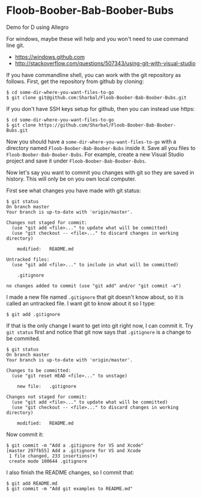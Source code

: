 # Floob-Boober-Bab-Boober-Bubs
Demo for D using Allegro

For windows, maybe these will help and you won't need to use command
line git.

- https://windows.github.com
- http://stackoverflow.com/questions/507343/using-git-with-visual-studio

If you have commandline shell, you can work with the git repository as
follows.  First, get the repository from github by cloning:

```
$ cd some-dir-where-you-want-files-to-go
$ git clone git@github.com:Sharbal/Floob-Boober-Bab-Boober-Bubs.git
```

If you don't have SSH keys setup for github, then you can instead use
https:

```
$ cd some-dir-where-you-want-files-to-go
$ git clone https://github.com/Sharbal/Floob-Boober-Bab-Boober-Bubs.git
```

Now you should have a `some-dir-where-you-want-files-to-go` with
a directory named `Floob-Boober-Bab-Boober-Bubs` inside it.  Save all
you files to `Floob-Boober-Bab-Boober-Bubs`.  For example, create a
new Visual Studio project and save it under
`Floob-Boober-Bab-Boober-Bubs`.

Now let's say you want to commit you changes with git so they are
saved in history.  This will only be on you own local computer.

First see what changes you have made with git status:
```
$ git status
On branch master
Your branch is up-to-date with 'origin/master'.

Changes not staged for commit:
  (use "git add <file>..." to update what will be committed)
  (use "git checkout -- <file>..." to discard changes in working directory)

	modified:   README.md

Untracked files:
  (use "git add <file>..." to include in what will be committed)

	.gitignore

no changes added to commit (use "git add" and/or "git commit -a")
```

I made a new file named `.gitignore` that git doesn't know about, so
it is called an untracked file.  I want git to know about it so I
type:

```
$ git add .gitignore
```

If that is the only change I want to get into git right now, I can
commit it.  Try `git status` first and notice that git now says that
`.gitignore` is a change to be commited.

```
$ git status
On branch master
Your branch is up-to-date with 'origin/master'.

Changes to be committed:
  (use "git reset HEAD <file>..." to unstage)

	new file:   .gitignore

Changes not staged for commit:
  (use "git add <file>..." to update what will be committed)
  (use "git checkout -- <file>..." to discard changes in working directory)

	modified:   README.md
```

Now commit it:

```
$ git commit -m "Add a .gitignore for VS and Xcode"
[master 297fb55] Add a .gitignore for VS and Xcode
 1 file changed, 233 insertions(+)
 create mode 100644 .gitignore
 ```

I also finish the README changes, so I commit that:

```
$ git add README.md
$ git commit -m "Add git examples to README.md"
```

